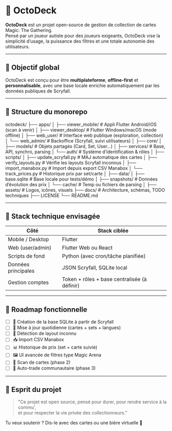 # 🐙 OctoDeck

**OctoDeck** est un projet open-source de gestion de collection de cartes Magic: The Gathering.  
Pensé par un joueur autiste pour des joueurs exigeants, OctoDeck vise la simplicité d’usage, la puissance des filtres et une totale autonomie des utilisateurs.

---

## 🎯 Objectif global

OctoDeck est conçu pour être **multiplateforme**, **offline-first** et **personnalisable**, avec une base locale enrichie automatiquement par les données publiques de Scryfall.

---

## 🧱 Structure du monorepo

octodeck/
├── apps/
│   ├── viewer_mobile/        # Appli Flutter Android/iOS (scan à venir)
│   ├── viewer_desktop/       # Flutter Windows/macOS (mode offline)
│   ├── web_user/             # Interface web publique (exploration, collection)
│   └── web_admin/            # Backoffice (Scryfall, suivi utilisateurs)
│
├── core/
│   ├── models/               # Objets partagés (Card, Set, User...)
│   ├── services/             # Base, API, synchro, parsing
│   └── auth/                 # Système d’identification & rôles
│
├── scripts/
│   ├── update_scryfall.py    # MAJ automatique des cartes
│   ├── verify_layouts.py     # Vérifie les layouts Scryfall inconnus
│   ├── import_manabox.py     # Import depuis export CSV Manabox
│   └── track_prices.py       # Historique prix par set/carte
│
├── data/
│   ├── base.sqlite           # Base locale pour tests/démo
│   ├── snapshots/            # Données d’évolution des prix
│   └── cache/                # Temp ou fichiers de parsing
│
├── assets/                   # Logos, icônes, visuels
├── docs/                     # Architecture, schémas, TODO techniques
├── LICENSE
└── README.md


---

## 🧠 Stack technique envisagée

| Côté                    | Stack ciblée                     |
|-------------------------|----------------------------------|
| Mobile / Desktop        | Flutter                          |
| Web (user/admin)        | Flutter Web ou React             |
| Scripts de fond         | Python (avec cron/tâche planifiée) |
| Données principales     | JSON Scryfall, SQLite local      |
| Gestion comptes         | Token + rôles + base centralisée (à définir) |

---

## 🚧 Roadmap fonctionnelle

- [ ] 🧱 Création de la base SQLite à partir de Scryfall
- [ ] 🔁 Mise à jour quotidienne (cartes + sets + langues)
- [ ] 🧠 Détection de layout inconnu
- [ ] 📥 Import CSV Manabox
- [ ] 📊 Historique de prix (set + carte suivie)
- [ ] 🖼️ UI avancée de filtres type Magic Arena
- [ ] 📲 Scan de cartes (phase 2)
- [ ] 💬 Auto-trade communautaire (phase 3)

---

## 🙌 Esprit du projet

> "Ce projet est open source, pensé pour durer, pour rendre service à la commu',  
> et pour respecter la vie privée des collectionneurs."

Tu veux soutenir ? Dis-le avec des cartes ou une bière virtuelle 🍻
